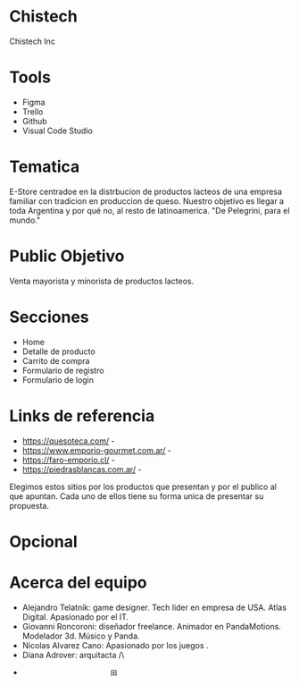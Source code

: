 # Chistech
Chistech Inc

# Tools
- Figma
- Trello
- Github
- Visual Code Studio
# Tematica
E-Store centradoe en la distrbucion de productos lacteos de una empresa familiar con tradicion en produccion de queso.
Nuestro objetivo es llegar a toda Argentina y por qué no, al resto de latinoamerica.
"De Pelegrini, para el mundo."

# Public Objetivo
Venta mayorista y minorista de productos lacteos.
# Secciones
- Home
- Detalle de producto
- Carrito de compra
- Formulario de registro
- Formulario de login

# Links de referencia
- https://quesoteca.com/ - 
- https://www.emporio-gourmet.com.ar/ -
- https://faro-emporio.cl/ - 
- https://piedrasblancas.com.ar/ - 

Elegimos estos sitios por los productos que presentan y por el publico al que apuntan. Cada uno de ellos tiene su forma unica de presentar su propuesta.

# Opcional

# Acerca del equipo
- Alejandro Telatnik: game designer. Tech lider en empresa de USA. Atlas Digital. Apasionado por el IT.
- Giovanni Roncoroni: diseñador freelance. Animador en PandaMotions. Modelador 3d. Músico y Panda.
- Nicolas Alvarez Cano: Apasionado por los juegos . 
- Diana Adrover: arquitacta /\
-                           田
 
